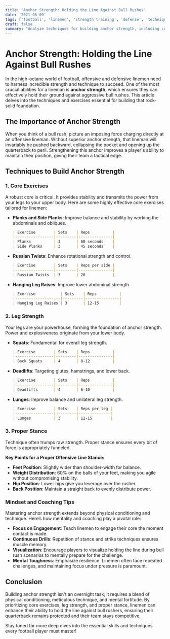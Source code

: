 ```yaml
---
title: "Anchor Strength: Holding the Line Against Bull Rushes"
date: '2021-05-09'
tags: ['football', 'linemen', 'strength training', 'defense', 'techniques', 'core exercises', 'leg strength']
draft: false
summary: "Analyze techniques for building anchor strength, including core exercises, leg strength, and proper stance."
---
```


# Anchor Strength: Holding the Line Against Bull Rushes

In the high-octane world of football, offensive and defensive linemen need to harness incredible strength and technique to succeed. One of the most crucial abilities for a lineman is **anchor strength**, which ensures they can effectively hold their ground against aggressive bull rushes. This article delves into the techniques and exercises essential for building that rock-solid foundation.

## The Importance of Anchor Strength

When you think of a bull rush, picture an imposing force charging directly at an offensive lineman. Without superior anchor strength, that lineman will invariably be pushed backward, collapsing the pocket and opening up the quarterback to peril. Strengthening this anchor improves a player's ability to maintain their position, giving their team a tactical edge.

## Techniques to Build Anchor Strength

### 1. Core Exercises

A robust core is critical. It provides stability and transmits the power from your legs to your upper body. Here are some highly effective core exercises tailored for linemen:

- **Planks and Side Planks**: Improve balance and stability by working the abdominals and obliques.
  
  ```markdown
  | Exercise        | Sets    | Reps          |
  |-----------------|---------|---------------|
  | Planks          | 3       | 60 seconds    |
  | Side Planks     | 3       | 45 seconds    |
  ```

- **Russian Twists**: Enhance rotational strength and control.

  ```markdown
  | Exercise        | Sets    | Reps per side |
  |-----------------|---------|---------------|
  | Russian Twists  | 3       | 20            |
  ```

- **Hanging Leg Raises**: Improve lower abdominal strength.

  ```markdown
  | Exercise           | Sets    | Reps          |
  |--------------------|---------|---------------|
  | Hanging Leg Raises | 3       | 12-15         |
  ```

### 2. Leg Strength

Your legs are your powerhouse, forming the foundation of anchor strength. Power and explosiveness originate from your lower body.

- **Squats**: Fundamental for overall leg strength.

  ```markdown
  | Exercise        | Sets    | Reps          |
  |-----------------|---------|---------------|
  | Back Squats     | 4       | 8-12          |
  ```

- **Deadlifts**: Targeting glutes, hamstrings, and lower back.

  ```markdown
  | Exercise        | Sets    | Reps          |
  |-----------------|---------|---------------|
  | Deadlifts       | 4       | 6-10          |
  ```

- **Lunges**: Improve balance and unilateral leg strength.

  ```markdown
  | Exercise        | Sets    | Reps per leg |
  |-----------------|---------|--------------|
  | Lunges          | 3       | 12-15        |
  ```

### 3. Proper Stance

Technique often trumps raw strength. Proper stance ensures every bit of force is appropriately funneled.

**Key Points for a Proper Offensive Line Stance:**

- **Feet Position**: Slightly wider than shoulder-width for balance.
- **Weight Distribution**: 60% on the balls of your feet, making you agile without compromising stability.
- **Hip Position**: Lower hips give you leverage over the rusher.
- **Back Position**: Maintain a straight back to evenly distribute power.

### Mindset and Coaching Tips

Mastering anchor strength extends beyond physical conditioning and technique. Here’s how mentality and coaching play a pivotal role:

- **Focus on Engagement**: Teach linemen to engage their core the moment contact is made.
- **Continuous Drills**: Repetition of stance and strike techniques ensures muscle memory.
- **Visualization**: Encourage players to visualize holding the line during bull rush scenarios to mentally prepare for the challenge.
- **Mental Toughness**: Emphasize resilience. Linemen often face repeated challenges, and maintaining focus under pressure is paramount.

## Conclusion

Building anchor strength isn't an overnight task; it requires a blend of physical conditioning, meticulous technique, and mental fortitude. By prioritizing core exercises, leg strength, and proper stance, linemen can enhance their ability to hold the line against bull rushers, ensuring their quarterback remains protected and their team stays competitive.

Stay tuned for more deep dives into the essential skills and techniques every football player must master!

```